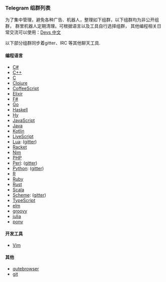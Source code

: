 ### Telegram 组群列表

为了集中管理，避免各种广告、机器人，整理如下组群，以下组群均为非公开组群，
群里机器人定期清理。可根据语言以及工具自行选择组群，
其他编程相关日常交流可以使用：[Devs 中文](https://t.me/joinchat/EazwP1Kcv-B5ot1_3MYV7g)

以下部分组群同步着gitter、IRC 等其他聊天工具.

#### 编程语言

- [C#](https://t.me/joinchat/EazwPxbLuD1vifLCimcn2g)
- [C++](https://t.me/joinchat/EazwPxOg_O-23GaaqA_Opg)
- [C](https://t.me/joinchat/EazwPxat_Jc17Mks1B4B9Q)
- [Clojure](https://t.me/joinchat/EazwPxNoCKTJ5rz_BrEtiw)
- [CoffeeScript](https://t.me/joinchat/EazwPxVvES3qIV15t3vNtg)
- [Elixir](https://t.me/elixircn)
- [F#](https://t.me/joinchat/EazwPxXwge6h5H4Pm4noJQ)
- [Go](https://t.me/joinchat/EazwPxZ-6SjxeEtr9M9jAg)
- [Haskell](https://t.me/joinchat/EazwPw9N4rVq-IVfTik9kA)
- [Hy](https://t.me/joinchat/EazwPxUbRjUp_9u2_O4YjA)
- [JavaScript](https://t.me/joinchat/EazwPxJt2cZ3nL05k1o51A)
- [Java](https://t.me/joinchat/EazwPxdwgArMZi1S-rlavA)
- [Kotlin](https://t.me/joinchat/EazwPxevphBevqj14rNl-w)
- [LiveScript](https://t.me/joinchat/EazwPxQNQ7D7u6po7d1z9w)
- [Lua](https://t.me/joinchat/EazwP0YHwMnI6cGGfMErUg): ([gitter](https://gitter.im/SpaceVim/Lua-cn))
- [Racket](https://t.me/joinchat/EazwPxWtSvlBL_OfKOhv4g)
- [Nim](https://t.me/joinchat/EazwPxNNj_nCRlgMSQCNFA)
- [PHP](https://t.me/joinchat/EazwPxSldbLfK0WpWHSqiA)
- [Perl](https://t.me/joinchat/EazwPxdE6ZOzpK5JhT3DrQ): ([gitter](https://gitter.im/SpaceVim/perl-cn))
- [Python](https://t.me/joinchat/EazwPw-6pE9jj6V4dQnVsA): ([gitter](https://gitter.im/SpaceVim/Python-cn))
- [R](https://t.me/joinchat/EazwPxMxLainsmFhw9vNHQ)
- [Ruby](https://t.me/joinchat/EazwPxcE953p4ZkxJg-qTg)
- [Rust](https://t.me/joinchat/EazwPxTyfsBUQssiAVJN9Q)
- [Scala](https://t.me/joinchat/EazwPxXDisTT4nzTJAIO6g)
- [Scheme](https://t.me/joinchat/EazwPxX86flKkpaX-j6SXg): ([gitter](https://gitter.im/SpaceVim/Scheme-cn))
- [TypeScript](https://t.me/joinchat/EazwPxZIOwc1sZnmiExsUQ)
- [elm](https://t.me/joinchat/EazwP1GIWFPPg1dIQJO3ag)
- [groovy](https://t.me/joinchat/EazwPxWczVDLjYzjLNc1Hw)
- [julia](https://t.me/joinchat/EazwPw_DyObgvlef3B0l-w)
- [pony](https://t.me/joinchat/EazwPxYdRVxCamcSBG_Mtg)


#### 开发工具

- [Vim](https://t.me/joinchat/EazwP0N3KINfUyiZQt-UQg)

#### 其他

- [qutebrowser](https://t.me/joinchat/EazwPxTx27TwDD-q5plMsQ)
- [git](https://t.me/joinchat/EazwPxY-6g2Rg3THywbMOQ)
